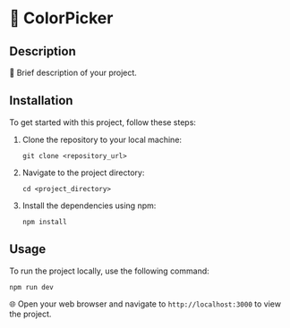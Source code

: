 # 🚀 ColorPicker

## Description
📝 Brief description of your project.

## Installation
To get started with this project, follow these steps:

1. Clone the repository to your local machine:
   ```
   git clone <repository_url>
   ```

2. Navigate to the project directory:
   ```
   cd <project_directory>
   ```

3. Install the dependencies using npm:
   ```
   npm install
   ```

## Usage
To run the project locally, use the following command:
   ```
   npm run dev
   ```

🌐 Open your web browser and navigate to `http://localhost:3000` to view the project.
